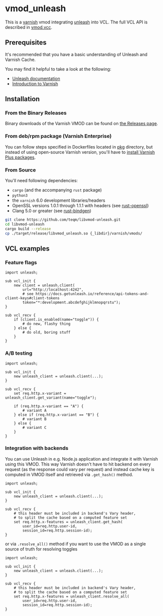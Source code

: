 # vmod_unleash

This is a [varnish](https://varnish-cache.org/) vmod integrating [unleash](https://www.getunleash.io/) into VCL.
The full VCL API is described in [vmod.vcc](vmod.vcc).

## Prerequisites

It's recommended that you have a basic understanding of Unleash and Varnish Cache.

You may find it helpful to take a look at the following:

- [Unleash documentation](https://docs.getunleash.io/)
- [Introduction to Varnish](https://varnish-cache.org/intro/index.html#intro)

## Installation

### From the Binary Releases

Binary downloads of the Varnish VMOD can be found on [the Releases page](https://github.com/teqm/libvmod-unleash/releases).

### From deb/rpm package (Varnish Enterprise)

You can follow steps specified in Dockerfiles located in [pkg](pkg) directory, but instead of using open-source Varnish version,
you'll have to [install Varnish Plus packages](https://docs.varnish-software.com/varnish-enterprise/installation/).

### From Source

You'll need following dependencies:

- `cargo` (and the accompanying `rust` package)
- `python3`
- the `varnish` 6.0 development libraries/headers
- OpenSSL versions 1.0.1 through 1.1.1 with headers (see [rust-openssl](https://github.com/sfackler/rust-openssl))
- Clang 5.0 or greater (see [rust-bindgen](https://rust-lang.github.io/rust-bindgen/requirements.html))

```sh
git clone https://github.com/teqm/libvmod-unleash.git
cd libvmod-unleash
cargo build --release
cp ./target/release/libvmod_unleash.so {_libdir}/varnish/vmods/
```

## VCL examples

### Feature flags

```vcl
import unleash;

sub vcl_init {
    new client = unleash.client(
        url="http://localhost:4242",
        # see https://docs.getunleash.io/reference/api-tokens-and-client-keys#client-tokens
        token="*:development.abcdefghijklmnopqrstu");
}

sub vcl_recv {
    if (client.is_enabled(name="toggle")) {
        # do new, flashy thing
    } else {
        # do old, boring stuff
    }
}
```

### A/B testing

```vcl
import unleash;

sub vcl_init {
    new unleash_client = unleash.client(...);
}

sub vcl_recv {
    set req.http.x-variant = unleash_client.get_variant(name="toggle");
    
    if (req.http.x-variant == "A") {
        # variant A
    } else if (req.http.x-variant == "B") {
        # variant B
    } else {
        # variant C
    }
}
```

### Integration with backends

You can use Unleash in e.g. Node.js application and integrate it with Varnish using this VMOD. This way Varnish
doesn't have to hit backend on every request (as the response could vary per request) and
instead cache key is computed in VMOD itself and retrieved via `.get_hash()` method.

```vcl
import unleash;

sub vcl_init {
    new unleash_client = unleash.client(...);
}

sub vcl_recv {
    # this header must be included in backend's Vary header,
    # to split the cache based on a computed feature set
    set req.http.x-features = unleash_client.get_hash(
        user_id=req.http.user-id,
        session_id=req.http.session-id);
}
```

or via `.resolve_all()` method if you want to use the VMOD as a single source of truth for resolving toggles

```vcl
import unleash;

sub vcl_init {
    new unleash_client = unleash.client(...);
}

sub vcl_recv {
    # this header must be included in backend's Vary header,
    # to split the cache based on a computed feature set
    set req.http.x-features = unleash_client.resolve_all(
        user_id=req.http.user-id,
        session_id=req.http.session-id);
}
```
